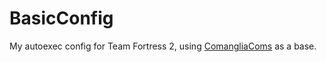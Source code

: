 # BasicConfig
My autoexec config for Team Fortress 2, using [ComangliaComs](https://github.com/Comanglia/ComangliaComs) as a base.
